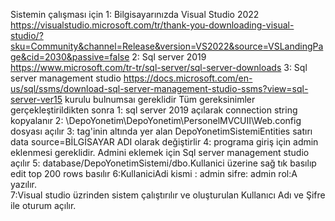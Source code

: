 Sistemin çalışması için
1:  Bilgisayarınızda Visual Studio 2022 https://visualstudio.microsoft.com/tr/thank-you-downloading-visual-studio/?sku=Community&channel=Release&version=VS2022&source=VSLandingPage&cid=2030&passive=false
2: Sql server 2019 https://www.microsoft.com/tr-tr/sql-server/sql-server-downloads
3: Sql server management studio https://docs.microsoft.com/en-us/sql/ssms/download-sql-server-management-studio-ssms?view=sql-server-ver15
kurulu bulnumsaı gereklidir
Tüm gereksinimler gerçekleştirildikten sonra 
1: sql server 2019 açılarak connection string kopyalanır
2: \DepoYonetim\DepoYonetim\PersonelMVCUII\Web.config dosyası açılır
3: <connectionStrings> tag'inin altında yer alan DepoYonetimSistemiEntities satırı
data source=BİLGİSAYAR ADI 
olarak değiştirlir
4: programa giriş için admin eklenmesi gereklidir. Admini eklemek için Sql server management studio açılır
5: database/DepoYonetimSistemi/dbo.Kullanici üzerine sağ tık basılıp edit top 200 rows basılır
6:KullaniciAdi kismi : admin sifre: admin rol:A yazılır.	
7:Visual studio üzrinden sistem çalıştırılır ve oluşturulan Kullanıcı Adı ve Şifre ile oturum açılır.